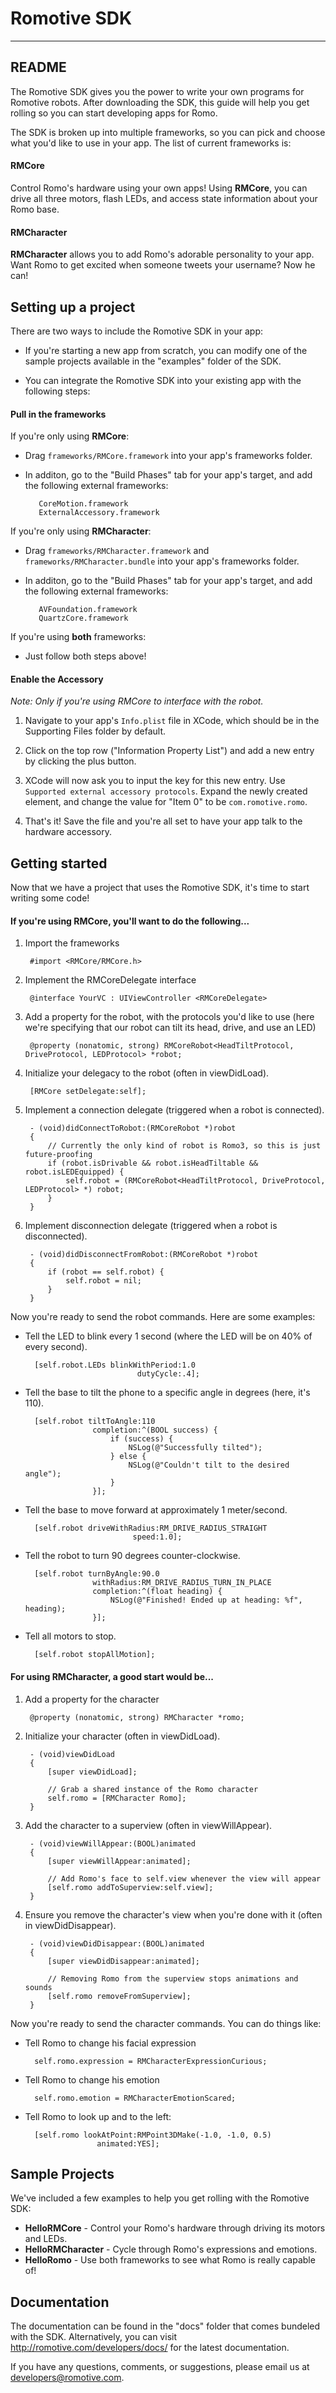 # Romotive SDK
---
## README

The Romotive SDK gives you the power to write your own programs for Romotive robots. After downloading the SDK, this guide will help you get rolling so you can start developing apps for Romo.

The SDK is broken up into multiple frameworks, so you can pick and choose what you'd like to use in your app. The list of current frameworks is:

#### RMCore
Control Romo's hardware using your own apps! Using **RMCore**, you can drive all three motors, flash LEDs, and access state information about your Romo base.

#### RMCharacter
**RMCharacter** allows you to add Romo's adorable personality to your app. Want Romo to get excited when someone tweets your username? Now he can!

## Setting up a project
There are two ways to include the Romotive SDK in your app:

- If you're starting a new app from scratch, you can modify one of the sample projects available in the "examples" folder of the SDK.

- You can integrate the Romotive SDK into your existing app with the following steps:

#### Pull in the frameworks

If you're only using **RMCore**:

- Drag `frameworks/RMCore.framework` into your app's frameworks folder.
- In additon, go to the "Build Phases" tab for your app's target, and add the following external frameworks:

         CoreMotion.framework
         ExternalAccessory.framework

If you're only using **RMCharacter**:

- Drag `frameworks/RMCharacter.framework` and `frameworks/RMCharacter.bundle` into your app's frameworks folder.
- In additon, go to the "Build Phases" tab for your app's target, and add the following external frameworks:

         AVFoundation.framework
         QuartzCore.framework

If you're using **both** frameworks:

- Just follow both steps above!

#### Enable the Accessory

*Note: Only if you're using RMCore to interface with the robot.*

1. Navigate to your app's <code>Info.plist</code> file in XCode, which should be in the Supporting Files folder by default.

2. Click on the top row ("Information Property List") and add a new entry by clicking the plus button.

3. XCode will now ask you to input the key for this new entry. Use `Supported external accessory protocols`. Expand the newly created element, and change the value for "Item 0" to be `com.romotive.romo`.

4. That's it! Save the file and you're all set to have your app talk to the hardware accessory.

## Getting started
Now that we have a project that uses the Romotive SDK, it's time to start writing some code!

#### If you're using RMCore, you'll want to do the following...

1. Import the frameworks

        #import <RMCore/RMCore.h>

2. Implement the RMCoreDelegate interface

        @interface YourVC : UIViewController <RMCoreDelegate>

3. Add a property for the robot, with the protocols you'd like to use (here we're specifying that our robot can tilt its head, drive, and use an LED)
        
        @property (nonatomic, strong) RMCoreRobot<HeadTiltProtocol, DriveProtocol, LEDProtocol> *robot;

4. Initialize your delegacy to the robot (often in viewDidLoad).
    
        [RMCore setDelegate:self];
    
5. Implement a connection delegate (triggered when a robot is connected).

        - (void)didConnectToRobot:(RMCoreRobot *)robot
        {  
            // Currently the only kind of robot is Romo3, so this is just future-proofing
            if (robot.isDrivable && robot.isHeadTiltable && robot.isLEDEquipped) {
                self.robot = (RMCoreRobot<HeadTiltProtocol, DriveProtocol, LEDProtocol> *) robot;
            }
        }
    
6. Implement disconnection delegate (triggered when a robot is disconnected).

        - (void)didDisconnectFromRobot:(RMCoreRobot *)robot
        {
            if (robot == self.robot) {
                self.robot = nil;
            }
        }
    
Now you're ready to send the robot commands. Here are some examples:
                            
- Tell the LED to blink every 1 second (where the LED will be on 40% of every second).

        [self.robot.LEDs blinkWithPeriod:1.0 
                               dutyCycle:.4];
    
- Tell the base to tilt the phone to a specific angle in degrees (here, it's 110).

        [self.robot tiltToAngle:110
                     completion:^(BOOL success) {
                         if (success) {
                             NSLog(@"Successfully tilted");
                         } else {
                             NSLog(@"Couldn't tilt to the desired angle");
                         }
                     }];
    
- Tell the base to move forward at approximately 1 meter/second.

        [self.robot driveWithRadius:RM_DRIVE_RADIUS_STRAIGHT
                              speed:1.0];
        
- Tell the robot to turn 90 degrees counter-clockwise.

        [self.robot turnByAngle:90.0
                     withRadius:RM_DRIVE_RADIUS_TURN_IN_PLACE
                     completion:^(float heading) {
                         NSLog(@"Finished! Ended up at heading: %f", heading);
                     }];
        
- Tell all motors to stop.

        [self.robot stopAllMotion];

#### For using RMCharacter, a good start would be...

1. Add a property for the character

        @property (nonatomic, strong) RMCharacter *romo;

2. Initialize your character (often in viewDidLoad).

        - (void)viewDidLoad
        {
            [super viewDidLoad];
            
            // Grab a shared instance of the Romo character
            self.romo = [RMCharacter Romo];
        }

3. Add the character to a superview (often in viewWillAppear).

        - (void)viewWillAppear:(BOOL)animated
        {
            [super viewWillAppear:animated];
            
            // Add Romo's face to self.view whenever the view will appear
            [self.romo addToSuperview:self.view];
        }
    
4. Ensure you remove the character's view when you're done with it (often in viewDidDisappear).

        - (void)viewDidDisappear:(BOOL)animated
        {
            [super viewDidDisappear:animated];
            
            // Removing Romo from the superview stops animations and sounds
            [self.romo removeFromSuperview];
        }
        
Now you're ready to send the character commands. You can do things like:

- Tell Romo to change his facial expression

        self.romo.expression = RMCharacterExpressionCurious;
                                    
- Tell Romo to change his emotion
    
        self.romo.emotion = RMCharacterEmotionScared;

- Tell Romo to look up and to the left:

        [self.romo lookAtPoint:RMPoint3DMake(-1.0, -1.0, 0.5) 
                      animated:YES];

## Sample Projects
We've included a few examples to help you get rolling with the Romotive SDK:

- **HelloRMCore** - Control your Romo's hardware through driving its motors and LEDs.
- **HelloRMCharacter** - Cycle through Romo's expressions and emotions.
- **HelloRomo** - Use both frameworks to see what Romo is really capable of!

## Documentation
The documentation can be found in the "docs" folder that comes bundeled with the SDK. Alternatively, you can visit <http://romotive.com/developers/docs/> for the latest documentation.
                    
If you have any questions, comments, or suggestions, please email us at <developers@romotive.com>.